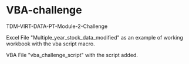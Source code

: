# VBA-challenge
TDM-VIRT-DATA-PT-Module-2-Challenge


Excel File "Multiple_year_stock_data_modified" as an example of working workbook with the vba script macro.


VBA File "vba_challenge_script" with the script added.
